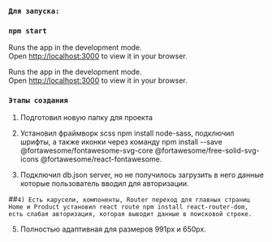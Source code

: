### `Для запуска:`
### `npm start`

Runs the app in the development mode.\
Open [http://localhost:3000](http://localhost:3000) to view it in your browser.


Runs the app in the development mode.\
Open [http://localhost:3000](http://localhost:3000) to view it in your browser.

### `Этапы создания`
1) Подготовил новую папку для проекта
2) Установил  фраймворк scss npm install node-sass,
подключил шрифты, 
а также иконки через команду npm install --save @fortawesome/fontawesome-svg-core @fortawesome/free-solid-svg-icons @fortawesome/react-fontawesome.

3) Подключил db.json server, но не получилось загрузить в него данные которые пользователь вводил для авторизации.

##`4) Есть карусели, компоненты, Router переход для главных страниц Home и Product установил react route npm install react-router-dom, есть слабая авторизация, которая выводит данные в поисковой строке.`

5) Полностью адаптивная для размеров 991px и 650px.
